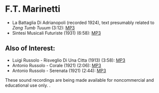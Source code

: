 F.T. Marinetti
==============

-   La Battaglia Di Adrianopoli (recorded 1924), text presumably related to *Zang Tumb Tuuum* (3:12): [MP3](http://media.sas.upenn.edu/pennsound/authors/Marinetti/Marinetti-Filippo_La-Battaglia-Di-Adrianopoli_1924.mp3)
-   Sintesi Musicali Futuriste (1931) (6:58): [MP3](http://media.sas.upenn.edu/pennsound/authors/Marinetti/Marinetti-Filippo_Sintesi-Musicali-Futuriste_1931.mp3)

Also of Interest:
-----------------

-   Luigi Russolo - Risveglio Di Una Citta (1913) (3:58): [MP3](http://media.sas.upenn.edu/pennsound/authors/Russolo-L/Russolo-Luigi_Risveglio-Di-Una-Citta_1913.mp3)
-   Antonio Russolo - Corale (1921) (2:06): [MP3](http://media.sas.upenn.edu/pennsound/authors/Russolo/Russolo-Antonio_Corale_1921.mp3)
-   Antonio Russolo - Serenata (1921) (2:44): [MP3](http://media.sas.upenn.edu/pennsound/authors/Russolo/Russolo-Antonio_Serenata_1921.mp3)

These sound recordings are being made available for noncommercial and educational use only. .
